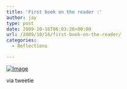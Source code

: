 ```yaml
---
title: 'First book on the reader :'
author: jay
type: post
date: 2009-10-16T06:03:26+00:00
url: /2009/10/16/first-book-on-the-reader/
categories:
  - Reflections

---
```

[![Image][1]][2]

via tweetie

 [1]: http://sysadminrambles.files.wordpress.com/2009/10/image-scaled100010.jpg?w=225
 [2]: http://sysadminrambles.files.wordpress.com/2009/10/image-scaled100010.jpg